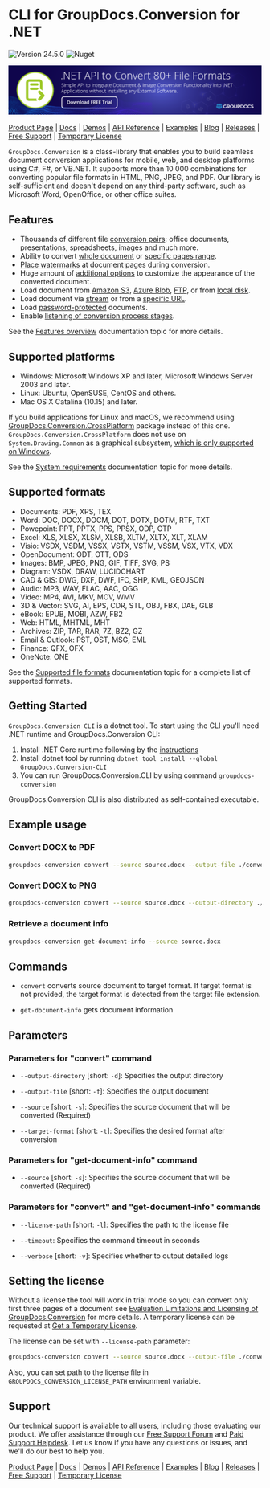 # CLI for GroupDocs.Conversion for .NET

![Version 24.5.0](https://img.shields.io/badge/nuget-v24.5.0-blue) ![Nuget](https://img.shields.io/nuget/dt/GroupDocs.Conversion-CLI)

[![banner](https://raw.githubusercontent.com/groupdocs/groupdocs.github.io/master/img/banners/groupdocs-conversion-net-banner.png)](https://downloads.groupdocs.com/conversion/net)

[Product Page](https://products.groupdocs.com/conversion/net/) | [Docs](https://docs.groupdocs.com/conversion/net/) | [Demos](https://products.groupdocs.app/conversion/family) | [API Reference](https://reference.groupdocs.com/conversion/net/) | [Examples](https://github.com/groupdocs-conversion/GroupDocs.Conversion-for-.NET) | [Blog](https://blog.groupdocs.com/category/conversion/) | [Releases](https://releases.groupdocs.com/conversion/net/) | [Free Support](https://forum.groupdocs.com/c/conversion) | [Temporary License](https://purchase.groupdocs.com/temporary-license/)


`GroupDocs.Conversion` is a class-library that enables you to build seamless document conversion applications for mobile, web, and desktop platforms using C#, F#, or VB.NET. It supports more than 10 000 combinations for converting popular file formats in HTML, PNG, JPEG, and PDF. Our library is self-sufficient and doesn't depend on any third-party software, such as Microsoft Word, OpenOffice, or other office suites.

## Features 

- Thousands of different file [conversion pairs](https://docs.groupdocs.com/conversion/net/supported-file-formats/): office documents, presentations, spreadsheets, images and much more.
- Ability to convert [whole document](https://docs.groupdocs.com/conversion/net/convert/) or [specific pages range](https://docs.groupdocs.com/conversion/net/convert-specific-pages/).
- [Place watermarks](https://docs.groupdocs.com/conversion/net/add-watermark/) at document pages during conversion.
- Huge amount of [additional options](https://docs.groupdocs.com/conversion/net/conversion-options-by-document-family/) to customize the appearance of the converted document.
- Load document from [Amazon S3](https://docs.groupdocs.com/conversion/net/load-file-from-amazon-s3-storage/), [Azure Blob](https://docs.groupdocs.com/conversion/net/load-file-from-azure-blob-storage/), [FTP](https://docs.groupdocs.com/conversion/net/load-file-from-ftp/), or from [local disk](https://docs.groupdocs.com/conversion/net/load-file-from-local-disk/).
- Load document via [stream](https://docs.groupdocs.com/conversion/net/load-file-from-stream/) or from a [specific URL](https://docs.groupdocs.com/conversion/net/load-file-from-url/).
- Load [password-protected](https://docs.groupdocs.com/conversion/net/load-password-protected-document/) documents.
- Enable [listening of conversion process stages](https://docs.groupdocs.com/conversion/net/listening/).

See the [Features overview](https://docs.groupdocs.com/conversion/net/features-overview/) documentation topic for more details.


## Supported platforms

- Windows: Microsoft Windows XP and later, Microsoft Windows Server 2003 and later.
- Linux: Ubuntu, OpenSUSE, CentOS and others.
- Mac OS X Catalina (10.15) and later.

If you build applications for Linux and macOS, we recommend using [GroupDocs.Conversion.CrossPlatform](https://www.nuget.org/packages/GroupDocs.Conversion.CrossPlatform) package instead of this one. `GroupDocs.Conversion.CrossPlatform` does not use on `System.Drawing.Common` as a graphical subsystem, [which is only supported on Windows](https://learn.microsoft.com/en-us/dotnet/core/compatibility/core-libraries/6.0/system-drawing-common-windows-only).

See the [System requirements](https://docs.groupdocs.com/conversion/net/system-requirements/) documentation topic for more details.


## Supported formats

- Documents: PDF, XPS, TEX
- Word: DOC, DOCX, DOCM, DOT, DOTX, DOTM, RTF, TXT
- Powepoint: PPT, PPTX, PPS, PPSX, ODP, OTP
- Excel: XLS, XLSX, XLSM, XLSB, XLTM, XLTX, XLT, XLAM
- Visio: VSDX, VSDM, VSSX, VSTX, VSTM, VSSM, VSX, VTX, VDX
- OpenDocument: ODT, OTT, ODS
- Images: BMP, JPEG, PNG, GIF, TIFF, SVG, PS
- Diagram: VSDX, DRAW, LUCIDCHART
- CAD & GIS: DWG, DXF, DWF, IFC, SHP, KML, GEOJSON
- Audio: MP3, WAV, FLAC, AAC, OGG
- Video: MP4, AVI, MKV, MOV, WMV
- 3D & Vector: SVG, AI, EPS, CDR, STL, OBJ, FBX, DAE, GLB
- eBook: EPUB, MOBI, AZW, FB2
- Web: HTML, MHTML, MHT
- Archives: ZIP, TAR, RAR, 7Z, BZ2, GZ
- Email & Outlook: PST, OST, MSG, EML
- Finance: QFX, OFX
- OneNote: ONE

See the [Supported file formats](https://docs.groupdocs.com/conversion/net/supported-file-formats/) documentation topic for a complete list of supported formats.

## Getting Started

`GroupDocs.Conversion CLI` is a dotnet tool. To start using the CLI you'll need .NET runtime and GroupDocs.Conversion CLI:

1. Install .NET Core runtime following by the [instructions](https://learn.microsoft.com/en-us/dotnet/core/install/)
2. Install dotnet tool by running `dotnet tool install --global GroupDocs.Conversion-CLI`
3. You can run GroupDocs.Conversion.CLI by using command `groupdocs-conversion`

GroupDocs.Conversion CLI is also distributed as self-contained executable.

## Example usage

### Convert DOCX to PDF

```bash
groupdocs-conversion convert --source source.docx --output-file ./converted.pdf
```

### Convert DOCX to PNG

```bash
groupdocs-conversion convert --source source.docx --output-directory ./converted --target-format png
```

### Retrieve a document info

```bash
groupdocs-conversion get-document-info --source source.docx
```

## Commands

* `convert` converts source document to target format. If target format is not provided, the target format is detected from the target file extension.

* `get-document-info` gets document information

## Parameters

### Parameters for "convert" command

* `--output-directory` [short: `-d`]:  Specifies the output directory

* `--output-file` [short: `-f`]: Specifies the output document
 
* `--source` [short: `-s`]: Specifies the source document that will be converted (Required)

* `--target-format` [short: `-t`]: Specifies the desired format after conversion

### Parameters for "get-document-info" command

* `--source` [short: `-s`]: Specifies the source document that will be converted (Required)
 
### Parameters for "convert" and "get-document-info" commands

* `--license-path` [short: `-l`]: Specifies the path to the license file

* `--timeout`: Specifies the command timeout in seconds
 
* `--verbose` [short: `-v`]: Specifies whether to output detailed logs

## Setting the license

Without a license the tool will work in trial mode so you can convert only first three pages of a document see [Evaluation Limitations and Licensing of GroupDocs.Conversion](https://docs.groupdocs.com/conversion/net/licensing-and-subscription/) for more details. A temporary license can be requested at [Get a Temporary License](https://purchase.groupdocs.com/temporary-license).

The license can be set with `--license-path` parameter:

```bash
groupdocs-conversion convert --source source.docx --output-file ./converted.pdf --license-path c:\\licenses\\GroupDocs.Conversion.lic
```

Also, you can set path to the license file in `GROUPDOCS_CONVERSION_LICENSE_PATH` environment variable.

## Support

Our technical support is available to all users, including those evaluating our product. We offer assistance through our [Free Support Forum](https://forum.groupdocs.com/c/conversion/11) and [Paid Support Helpdesk](). Let us know if you have any questions or issues, and we'll do our best to help you.


[Product Page](https://products.groupdocs.com/conversion/net/) | [Docs](https://docs.groupdocs.com/conversion/net/) | [Demos](https://products.groupdocs.app/conversion/family) | [API Reference](https://reference.groupdocs.com/conversion/net/) | [Examples](https://github.com/groupdocs-conversion/GroupDocs.Conversion-for-.NET) | [Blog](https://blog.groupdocs.com/category/conversion/) | [Releases](https://releases.groupdocs.com/conversion/net/) | [Free Support](https://forum.groupdocs.com/c/conversion) | [Temporary License](https://purchase.groupdocs.com/temporary-license/)
